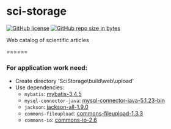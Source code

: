 # sci-storage

[![GitHub license][license-badge]][license-badge-url]
[![GitHub repo size in bytes][reposize-badge]][repo-url]

Web catalog of scientific articles

======

### For application work need:
*   Create directory 'SciStorage\build\web\upload'
*   Use dependencies:
    *   `mybatis`: [mybatis-3.4.5](http://mvnrepository.com/artifact/org.mybatis/mybatis/3.4.5)
    *   `mysql-connector-java`: [mysql-connector-java-5.1.23-bin](http://mvnrepository.com/artifact/mysql/mysql-connector-java/5.1.23)
    *   `jackson`: [jackson-all-1.9.0](http://mvnrepository.com/artifact/org.codehaus.jackson/jackson-mapper-asl/1.9.0)
    *   `commons-fileupload`: [commons-fileupload-1.3.3](http://commons.apache.org/proper/commons-fileupload/download_fileupload.cgi)
    *   `commons-io`: [commons-io-2.6](http://commons.apache.org/proper/commons-io/download_io.cgi)

[license-badge]: https://img.shields.io/github/license/Bitluck/sci-storage.svg
[license-badge-url]: https://github.com/Bitluck/sci-storage/blob/master/LICENSE
[reposize-badge]: https://img.shields.io/github/repo-size/Bitluck/sci-storage.svg
[repo-url]: https://github.com/Bitluck/sci-storage
